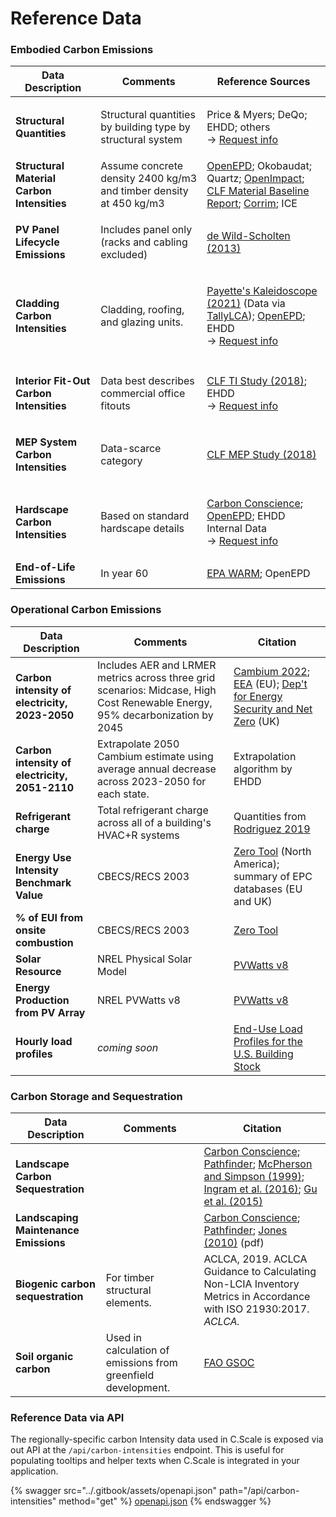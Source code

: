# Reference Data

### Embodied Carbon Emissions

| Data Description                                                          | Comments                                                           | Reference Sources                                                                                                                                                                                                                                                                                                                       |
| ------------------------------------------------------------------------- | ------------------------------------------------------------------ | --------------------------------------------------------------------------------------------------------------------------------------------------------------------------------------------------------------------------------------------------------------------------------------------------------------------------------------- |
| **Structural Quantities**                                                 | Structural quantities by building type by structural system        | <p>Price &#x26; Myers; DeQo; EHDD; others<br>→ <a href="mailto:epic@ehdd.com?Subject=Data">Request info</a></p>                                                                                                                                                                                                                         |
| **Structural Material Carbon Intensities**                                | Assume concrete density 2400 kg/m3 and timber density at 450 kg/m3 | [OpenEPD](https://www.buildingtransparency.org/programs/openepd/); Okobaudat; Quartz; [OpenImpact](https://www.buildingtransparency.org/programs/openimpact/); [CLF Material Baseline Report](https://carbonleadershipforum.org/2021-material-baseline-report/); [Corrim](https://corrim.org/lcas-on-wood-products-library/); ICE       |
| **PV Panel Lifecycle Emissions**                                          | <p>Includes panel only<br>(racks and cabling excluded)</p>         | [de Wild-Scholten (2013)](https://doi.org/10.1016/j.solmat.2013.08.037)                                                                                                                                                                                                                                                                 |
| **Cladding Carbon Intensities**                                           | Cladding, roofing, and glazing units.                              | <p><a href="https://www.payette.com/kaleidoscope/">Payette's Kaleidoscope (2021)</a> (Data via <a href="https://www.buildingtransparency.org/tally/tally-lca/">TallyLCA</a>);  <a href="https://www.buildingtransparency.org/programs/openepd/">OpenEPD</a>; EHDD<br>→ <a href="mailto:epic@ehdd.com?Subject=Data">Request info</a></p> |
|                                                                           |                                                                    |                                                                                                                                                                                                                                                                                                                                         |
| **Interior Fit-Out Carbon Intensities**                                   | Data best describes commercial office fitouts                      | <p><a href="https://carbonleadershipforum.org/office-buildings-lca/">CLF TI Study (2018)</a>; EHDD<br>→ <a href="mailto:epic@ehdd.com?Subject=Data">Request info</a></p>                                                                                                                                                                |
| <p><strong>MEP System</strong><br><strong>Carbon Intensities</strong></p> | Data-scarce category                                               | [CLF MEP Study (2018)](https://carbonleadershipforum.org/office-buildings-lca/)                                                                                                                                                                                                                                                         |
| <p><strong>Hardscape</strong><br><strong>Carbon Intensities</strong></p>  | Based on standard hardscape details                                | <p><a href="https://carbon-conscience.web.app/">Carbon Conscience</a>; <a href="https://www.buildingtransparency.org/programs/openepd/">OpenEPD</a>; EHDD Internal Data<br>→ <a href="mailto:epic@ehdd.com?Subject=Data">Request info</a></p>                                                                                           |
| **End-of-Life Emissions**                                                 | In year 60                                                         | [EPA WARM](https://www.epa.gov/warm); OpenEPD                                                                                                                                                                                                                                                                                           |

### Operational Carbon Emissions

| Data Description                               | Comments                                                                                                                     | Citation                                                                                                                                                                                                                                                                                                    |
| ---------------------------------------------- | ---------------------------------------------------------------------------------------------------------------------------- | ----------------------------------------------------------------------------------------------------------------------------------------------------------------------------------------------------------------------------------------------------------------------------------------------------------- |
| **Carbon intensity of electricity, 2023-2050** | Includes AER and LRMER metrics across three grid scenarios: Midcase, High Cost Renewable Energy, 95% decarbonization by 2045 | [Cambium 2022](https://www.nrel.gov/analysis/cambium.html); [EEA](https://www.eea.europa.eu/en/analysis/indicators/greenhouse-gas-emission-intensity-of-1) (EU); [Dep't for Energy Security and Net Zero](https://www.gov.uk/government/publications/greenhouse-gas-reporting-conversion-factors-2023) (UK) |
| **Carbon intensity of electricity, 2051-2110** | Extrapolate 2050 Cambium estimate using average annual decrease across 2023-2050 for each state.                             | Extrapolation algorithm by EHDD                                                                                                                                                                                                                                                                             |
| **Refrigerant charge**                         | Total refrigerant charge across all of a building's HVAC+R systems                                                           | Quantities from [Rodriguez 2019](https://digital.lib.washington.edu/researchworks/handle/1773/44736)                                                                                                                                                                                                        |
| **Energy Use Intensity Benchmark Value**       | CBECS/RECS 2003                                                                                                              | [Zero Tool](https://zerotool.org/zerotool/) (North America); summary of EPC databases (EU and UK)                                                                                                                                                                                                           |
| **% of EUI from onsite combustion**            | CBECS/RECS 2003                                                                                                              | [Zero Tool](https://zerotool.org/zerotool/)                                                                                                                                                                                                                                                                 |
| **Solar Resource**                             | NREL Physical Solar Model                                                                                                    | [PVWatts v8](https://pvwatts.nrel.gov/version\_8.php)                                                                                                                                                                                                                                                       |
| **Energy Production from PV Array**            | NREL PVWatts v8                                                                                                              | [PVWatts v8](https://pvwatts.nrel.gov/version\_8.php)                                                                                                                                                                                                                                                       |
| **Hourly load profiles**                       | _coming soon_                                                                                                                | [End-Use Load Profiles for the U.S. Building Stock](https://doi.org/10.25984/1876417)                                                                                                                                                                                                                       |

### Carbon Storage and Sequestration

| Data Description                      | Comments                                                      | Citation                                                                                                                                                                                                                                                                                                                                               |
| ------------------------------------- | ------------------------------------------------------------- | ------------------------------------------------------------------------------------------------------------------------------------------------------------------------------------------------------------------------------------------------------------------------------------------------------------------------------------------------------ |
| **Landscape Carbon Sequestration**    |                                                               | [Carbon Conscience](https://carbon-conscience.web.app/); [Pathfinder](http://climatepositivedesign.com/); [McPherson and Simpson (1999)](https://www.fs.usda.gov/research/treesearch/6779); [Ingram et al. (2016)](https://doi.org/10.21273/HORTSCI.51.8.989); [Gu et al. (2015)](https://www.sciencedirect.com/science/article/pii/S0301479715000092) |
| **Landscaping Maintenance Emissions** |                                                               | [Carbon Conscience](https://carbon-conscience.web.app/); [Pathfinder](http://climatepositivedesign.com/); [Jones (2010)](https://buildgreen.ifas.ufl.edu/ppt/Handout\_Landscaping\_Carbon\_Footprint.pdf) (pdf)                                                                                                                                        |
| **Biogenic carbon sequestration**     | For timber structural elements.                               | ACLCA, 2019. ACLCA Guidance to Calculating Non-LCIA Inventory Metrics in Accordance with ISO 21930:2017. _ACLCA._                                                                                                                                                                                                                                      |
| **Soil organic carbon**               | Used in calculation of emissions from greenfield development. | [FAO GSOC](https://www.fao.org/soils-portal/data-hub/soil-maps-and-databases/global-soil-organic-carbon-map-gsocmap/en/)                                                                                                                                                                                                                               |

### Reference Data via API

The regionally-specific carbon Intensity data used in C.Scale is exposed via out API at the `/api/carbon-intensities` endpoint. This is useful for populating tooltips and helper texts when C.Scale is integrated in your application.&#x20;

{% swagger src="../.gitbook/assets/openapi.json" path="/api/carbon-intensities" method="get" %}
[openapi.json](../.gitbook/assets/openapi.json)
{% endswagger %}

